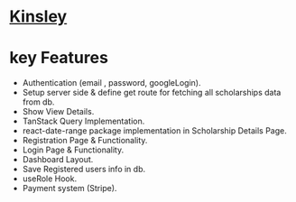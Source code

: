 # [Kinsley](https://6669d89c3bf1500422f2b447--scintillating-rabanadas-b8327e.netlify.app/)


# key Features

- Authentication (email , password, googleLogin).
- Setup server side & define get route for fetching all scholarships data from db.
- Show View Details. 
- TanStack Query Implementation.
- react-date-range package implementation in Scholarship Details Page. 
- Registration Page & Functionality.
- Login Page & Functionality.
- Dashboard Layout.
- Save Registered users info in db.
- useRole Hook.
- Payment system (Stripe).